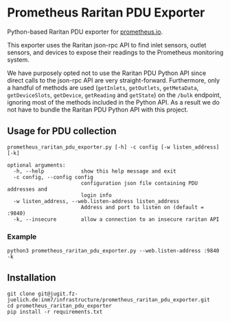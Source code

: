 # Prometheus Raritan PDU Exporter
Python-based Raritan PDU exporter for [prometheus.io](https://prometheus.io/).

This exporter uses the Raritan json-rpc API to find inlet sensors, outlet
sensors, and devices to expose their readings to the Prometheus monitoring
system.

We have purposely opted not to use the Raritan PDU Python API since direct
calls to the json-rpc API are very straight-forward. Furthermore, only a
handful of methods are used (`getInlets`, `getOutlets`, `getMetaData`, 
`getDeviceSlots`, `getDevice`, `getReading` and `getState`) on the `/bulk`
endpoint, ignoring most of the methods included in the Python API. As a result
we do not have to bundle the Raritan PDU Python API with this project. 

## Usage for PDU collection

    prometheus_raritan_pdu_exporter.py [-h] -c config [-w listen_address] [-k]
        
    optional arguments:
      -h, --help            show this help message and exit
      -c config, --config config
                            configuration json file containing PDU addresses and
                            login info
      -w listen_address, --web.listen-address listen_address
                            Address and port to listen on (default = :9840)
      -k, --insecure        allow a connection to an insecure raritan API


### Example

    python3 prometheus_raritan_pdu_exporter.py --web.listen-address :9840 -k


## Installation

    git clone git@jugit.fz-juelich.de:inm7/infrastructure/prometheus_raritan_pdu_exporter.git
    cd prometheus_raritan_pdu_exporter
    pip install -r requirements.txt

